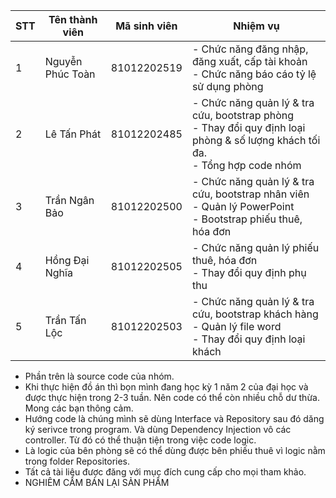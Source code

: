 | STT | Tên thành viên   | Mã sinh viên |     Nhiệm vụ     |
| --- | ---------------- | ------------ | ----------------- |
| 1   | Nguyễn Phúc Toàn | 81012202519  | - Chức năng đăng nhập, đăng xuất, cấp tài khoản <br> - Chức năng báo cáo tỷ lệ sử dụng phòng |
| 2   | Lê Tấn Phát      | 81012202485  | - Chức năng quản lý & tra cứu, bootstrap phòng <br> - Thay đổi quy định loại phòng & số lượng khách tối đa. <br> - Tổng hợp code nhóm |
| 3   | Trần Ngân Bảo    | 81012202500  | - Chức năng quản lý & tra cứu, bootstrap nhân viên <br> - Quản lý PowerPoint <br> - Bootstrap phiếu thuê, hóa đơn |
| 4   | Hồng Đại Nghĩa  | 81012202505  | - Chức năng quản lý phiếu thuê, hóa đơn <br> - Thay đổi quy định phụ thu |
| 5   | Trần Tấn Lộc     | 81012202503  | - Chức năng quản lý & tra cứu, bootstrap khách hàng <br> - Quản lý file word <br> - Thay đổi quy định loại khách |

- Phần trên là source code của nhóm.
- Khi thực hiện đồ án thì bọn mình đang học kỳ 1 năm 2 của đại học và được thực hiện trong 2-3 tuần. Nên code có thể còn nhiều chỗ dư thừa. Mong các bạn thông cảm.
- Hướng code là chúng mình sẽ dùng Interface và Repository sau đó dăng ký serivce trong program. Và dùng Dependency Injection vô các controller. Từ đó có thể thuận tiện trong việc code logic.
- Là logic của bên phòng sẽ có thể dùng được bên phiếu thuê vì logic nằm trong folder Repositories.
- Tất cả tài liệu được đăng với mục đích cung cấp cho mọi tham khảo.
- NGHIÊM CẤM BÁN LẠI SẢN PHẨM

